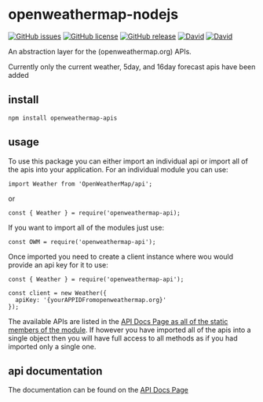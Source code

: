 # openweathermap-nodejs

[![GitHub issues](https://img.shields.io/github/issues/CarbonCollins/openweathermap-nodejs.svg?style=flat-square)](https://github.com/CarbonCollins/openweathermap-nodejs/issues)
[![GitHub license](https://img.shields.io/badge/license-MIT-blue.svg?style=flat-square)](https://raw.githubusercontent.com/CarbonCollins/openweathermap-nodejs/master/LICENSE)
[![GitHub release](https://img.shields.io/github/release/CarbonCollins/openweathermap-nodejs/all.svg?style=flat-square)]()
[![David](https://img.shields.io/david/CarbonCollins/openweathermap-nodejs.svg?style=flat-square)]()
[![David](https://img.shields.io/david/dev/CarbonCollins/openweathermap-nodejs.svg?style=flat-square)]()

An abstraction layer for the (openweathermap.org) APIs.

Currently only the current weather, 5day, and 16day forecast apis have been added

## install

```
npm install openweathermap-apis
```

## usage

To use this package you can either import an individual api or import all of the apis into your application. For an individual module you can use:

```
import Weather from 'OpenWeatherMap/api';
```
or 
```
const { Weather } = require('openweathermap-api);
```

If you want to import all of the modules just use:

```
const OWM = require('openweathermap-api');
```

Once imported you need to create a client instance where wou would provide an api key for it to use:

```
const { Weather } = require('openweathermap-api');

const client = new Weather({
  apiKey: '{yourAPPIDFromopenweathermap.org}'
});
```
The available APIs are listed in the [API Docs Page as all of the static members of the module](./docs/api.md#module_OpenWeatherMap/api). If however you have imported all of the apis into a single object then you will have full access to all methods as if you had imported only a single one.

## api documentation

The documentation can be found on the [API Docs Page](./docs/api.md)
